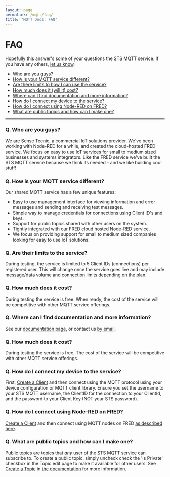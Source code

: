 ```yaml
---
layout: page
permalink: /mqtt/faq/
title: "MQTT Docs: FAQ"
---
```

# FAQ
Hopefully this answer's some of your questions the STS MQTT service. If you have any others, [let us know](mailto:info@sensetecnic.com).

- [Who are you guys?](#q-who-are-you-guys)
- [How is your MQTT service different?](#q-how-is-your-mqtt-service-different)
- [Are there limits to how I can use the service?](#q-are-their-limits-to-the-service)
- [How much does it (will it) cost?](#q-how-much-does-it-cost)
- [Where can I find documentation and more information?](#q-where-can-i-find-documentation-and-more-information)
- [How do I connect my device to the service?](#q-how-do-i-connect-my-device-to-the-service)
- [How do I connect using Node-RED on FRED?](#q-how-do-i-connect-using-node-red-on-fred)
- [What are public topics and how can I make one?](#q-what-are-public-topics-and-how-can-i-make-one)

___

### Q. Who are you guys?
We are Sense Tecnic, a commercial IoT solutions provider. We've been working with Node-RED for a while, and created the cloud-hosted
FRED service.  We focus on easy to use IoT services for small to medium sized businesses and systems integrators.  Like the FRED
service we've built the STS MQTT service because we think its needed - and we like building cool stuff!

### Q. How is your MQTT service different?
Our shared MQTT service has a few unique features:
* Easy to use management interface for viewing information and error messages and sending and receiving test messages.
* Simple way to manage credentials for connections using Client ID's and keys.
* Support for public topics shared with other users on the system.
* Tightly integrated with our FRED cloud hosted Node-RED service.
* We focus on providing support for small to medium sized companies looking for easy to use IoT solutions.

### Q. Are their limits to the service?
During testing, the service is limited to 5 Client IDs (connections) per registered user.  This will change once the service goes live and may
include message/data volume and connection limits depending on the plan.

### Q. How much does it cost?
During testing the service is free.  When ready, the cost of the service will be competitive with other MQTT service offerings.

### Q. Where can I find documentation and more information?
See our [documentation page](http://docs.sensetecnic.com/mqtt), or contact us [by email](mailto:info@sensetecnic.com). 

### Q. How much does it cost?
During testing the service is free.  The cost of the service will be competitive with other MQTT service offerings.

### Q. How do I connect my device to the service?
First, [Create a Client](/mqtt/create-client/) and then connect using the MQTT protocol using your device configuration or MQTT
client library.  Ensure you set the username to your STS MQTT username, the ClientID for the connection to your ClientId,
and the password to your Client Key (NOT your STS password).

### Q. How do I connect using Node-RED on FRED?
[Create a Client](/mqtt/create-client/) and then connect using MQTT nodes on FRED [as described here](/mqtt/connect-howto). 

### Q. What are public topics and how can I make one?
Public topics are topics that *any* user of the STS MQTT service can subscribe to.  To create a public topic,
simply uncheck check the 'Is Private' checkbox in the Topic edit page to make it available for other users.  See 
[Create a Topic](/mqtt/create-topic/) in [the documentation](http://docs.sensetecnic.com/mqtt)
for more information.